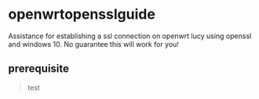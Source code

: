 # openwrtopensslguide
Assistance for establishing a ssl connection on openwrt lucy using openssl and windows 10. No guarantee this will work for you!

## prerequisite

> test
